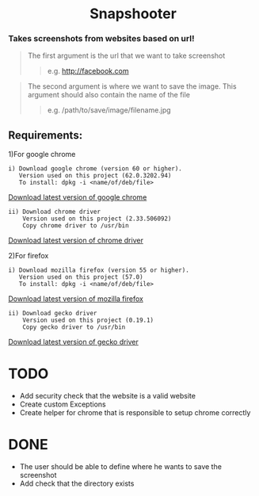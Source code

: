 # <center>Snapshooter</center>
### Takes screenshots from websites based on url!

> The first argument is the url that we want to take screenshot
>> e.g. http://facebook.com

> The second argument is where we want to save the image. This argument should also contain the name of the file
>> e.g. /path/to/save/image/filename.jpg


## Requirements:

1)For google chrome

    i) Download google chrome (version 60 or higher).
       Version used on this project (62.0.3202.94)
       To install: dpkg -i <name/of/deb/file>

[Download latest version of google chrome](https://www.google.com/chrome/browser/desktop/index.html)

    ii) Download chrome driver
        Version used on this project (2.33.506092)
        Copy chrome driver to /usr/bin

[Download latest version of chrome driver](https://sites.google.com/a/chromium.org/chromedriver/downloads)

2)For firefox

    i) Download mozilla firefox (version 55 or higher).
       Version used on this project (57.0)
       To install: dpkg -i <name/of/deb/file>

[Download latest version of mozilla firefox](https://www.mozilla.org/en-US/firefox/new/)

    ii) Download gecko driver
        Version used on this project (0.19.1)
        Copy gecko driver to /usr/bin

[Download latest version of gecko driver](https://github.com/mozilla/geckodriver/releases)



# TODO

* Add security check that the website is a valid website
* Create custom Exceptions
* Create helper for chrome that is responsible to setup chrome correctly

# DONE

* The user should be able to define where he wants to save the screenshot
* Add  check that the directory exists

